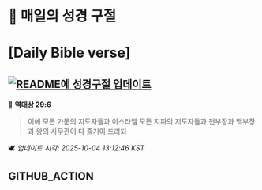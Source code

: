 # 🙏 매일의 성경 구절
# [Daily Bible verse]
## [![README에 성경구절 업데이트](https://github.com/DONGSUKA/first_test/actions/workflows/update-readme-bible.yml/badge.svg)](https://github.com/DONGSUKA/first_test/actions/workflows/update-readme-bible.yml)
<!-- START_BIBLE_VERSE -->
📖 **역대상 29:6**
> 이에 모든 가문의 지도자들과 이스라엘 모든 지파의 지도자들과 천부장과 백부장과 왕의 사무관이 다 즐거이 드리되

🕊️ _업데이트 시각: 2025-10-04 13:12:46 KST_
  <!-- END_BIBLE_VERSE -->
## GITHUB_ACTION
